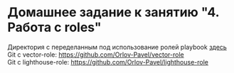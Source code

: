 # Домашнее задание к занятию "4. Работа с roles"
Директория с переделанным под использование ролей playbook [здесь](./playbook/)  
Git с vector-role: https://github.com/Orlov-Pavel/vector-role  
Git с lighthouse-role: https://github.com/Orlov-Pavel/lighthouse-role